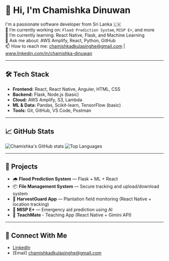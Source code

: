 # 👋 Hi, I'm Chamishka Dinuwan

I'm a passionate software developer from Sri Lanka 🇱🇰  
🔭 I’m currently working on: `Flood Prediction System`, `MISP E+`, and more  
🌱 I’m currently learning: React Native, Flask, and Machine Learning   
💬 Ask me about: AWS Amplify, React, Python, GitHub  
📫 How to reach me: chamishkadkulasinghe@gmail.com | www.linkedin.com/in/chamishka-dinuwan

---

## 🛠️ Tech Stack

- **Frontend:** React, React Native, Anguler, HTML, CSS
- **Backend:** Flask, Node.js (basic)
- **Cloud:** AWS Amplify, S3, Lambda
- **ML & Data:** Pandas, Scikit-learn, TensorFlow (basic)
- **Tools:** Git, GitHub, VS Code, Postman

---

## 📈 GitHub Stats

![Chamishka's GitHub stats](https://github-readme-stats.vercel.app/api?username=chamishkadinuwan&show_icons=true&theme=tokyonight)
![Top Languages](https://github-readme-stats.vercel.app/api/top-langs/?username=chamishkadinuwan&layout=compact&theme=tokyonight)


---

## 🔗 Projects

- 🌧️ **Flood Prediction System** — Flask + ML + React
- 📦 **File Management System** — Secure tracking and upload/download system
- 📱 **HarvestGuard App** — Plantation field monitoring (React Native + location tracking)
- 📘 **MISP E+** — Emergency aid prediction using AI
- 📱 **TeachMate** - Teaching App (React Native + Gimini API)

---

## 🤝 Connect With Me

- [LinkedIn](https://www.linkedin.com/in/chamishka-dinuwan/)
- [Email] chamishkadkulasinghe@gmail.com
